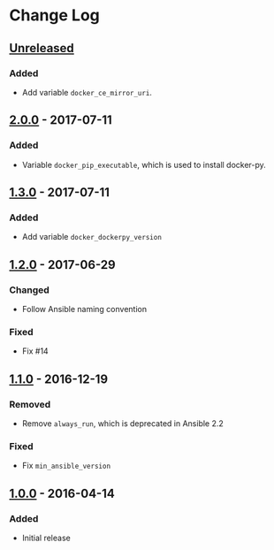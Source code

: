 # Change Log #

## [Unreleased]

### Added ###

  - Add variable `docker_ce_mirror_uri`.

## [2.0.0] - 2017-07-11

### Added ###

  - Variable `docker_pip_executable`, which is used to install docker-py.

## [1.3.0] - 2017-07-11

### Added ###

  - Add variable `docker_dockerpy_version`

## [1.2.0] - 2017-06-29

### Changed ###

  - Follow Ansible naming convention

### Fixed ###

  - Fix #14

## [1.1.0] - 2016-12-19 ##

### Removed ###

  - Remove `always_run`, which is deprecated in Ansible 2.2

### Fixed ###

  - Fix `min_ansible_version`

## [1.0.0] - 2016-04-14 ##

### Added ###

  - Initial release

[Unreleased]: https://github.com/dochang/ansible-role-docker/compare/2.0.0...HEAD
[2.0.0]: https://github.com/dochang/ansible-role-docker/compare/1.3.0...2.0.0
[1.3.0]: https://github.com/dochang/ansible-role-docker/compare/1.2.0...1.3.0
[1.2.0]: https://github.com/dochang/ansible-role-docker/compare/1.1.0...1.2.0
[1.1.0]: https://github.com/dochang/ansible-role-docker/compare/1.0.0...1.1.0
[1.0.0]: https://github.com/dochang/ansible-role-docker/compare/0.0.0...1.0.0
